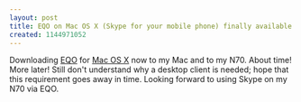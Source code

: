```yaml
---
layout: post
title: EQO on Mac OS X (Skype for your mobile phone) finally available
created: 1144971052
---
```

<p>Downloading <a href="http://www.eqo.com/">EQO</a> for <a href="http://www.eqo.com/download_osx.html">Mac OS X</a> now to my Mac and to my N70. About time! More later! Still don't  understand why a desktop client is needed; hope that this requirement goes away in time. Looking forward to using Skype on my N70 via EQO.
</p>
